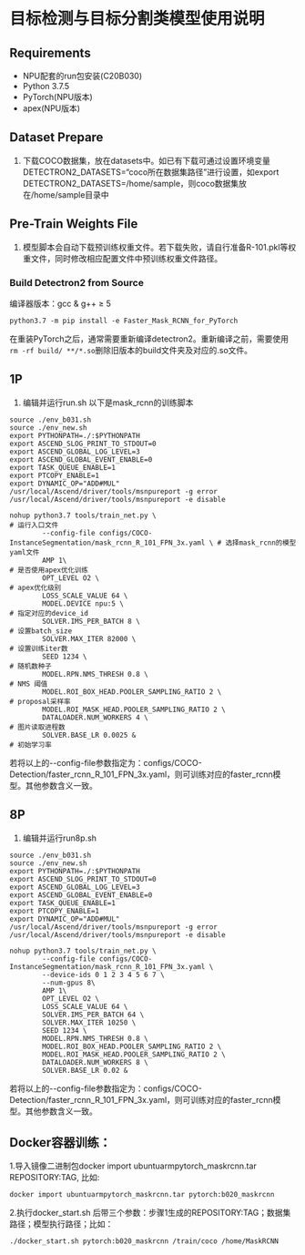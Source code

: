 # 目标检测与目标分割类模型使用说明

## Requirements
* NPU配套的run包安装(C20B030)
* Python 3.7.5
* PyTorch(NPU版本)
* apex(NPU版本)


## Dataset Prepare
1. 下载COCO数据集，放在datasets中。如已有下载可通过设置环境变量DETECTRON2_DATASETS=“coco所在数据集路径”进行设置，如export DETECTRON2_DATASETS=/home/sample，则coco数据集放在/home/sample目录中

## Pre-Train Weights File 
1. 模型脚本会自动下载预训练权重文件。若下载失败，请自行准备R-101.pkl等权重文件，同时修改相应配置文件中预训练权重文件路径。

### Build Detectron2 from Source

编译器版本：gcc & g++ ≥ 5
```
python3.7 -m pip install -e Faster_Mask_RCNN_for_PyTorch

```
在重装PyTorch之后，通常需要重新编译detectron2。重新编译之前，需要使用`rm -rf build/ **/*.so`删除旧版本的build文件夹及对应的.so文件。

## 1P
1. 编辑并运行run.sh
以下是mask_rcnn的训练脚本
```
source ./env_b031.sh
source ./env_new.sh
export PYTHONPATH=./:$PYTHONPATH
export ASCEND_SLOG_PRINT_TO_STDOUT=0
export ASCEND_GLOBAL_LOG_LEVEL=3
export ASCEND_GLOBAL_EVENT_ENABLE=0
export TASK_QUEUE_ENABLE=1
export PTCOPY_ENABLE=1
export DYNAMIC_OP="ADD#MUL"
/usr/local/Ascend/driver/tools/msnpureport -g error
/usr/local/Ascend/driver/tools/msnpureport -e disable

nohup python3.7 tools/train_net.py \                                                  # 运行入口文件
        --config-file configs/COCO-InstanceSegmentation/mask_rcnn_R_101_FPN_3x.yaml \ # 选择mask_rcnn的模型yaml文件
        AMP 1\                                                                        # 是否使用apex优化训练
        OPT_LEVEL O2 \                                                                # apex优化级别
        LOSS_SCALE_VALUE 64 \ 
        MODEL.DEVICE npu:5 \                                                          # 指定对应的device_id
        SOLVER.IMS_PER_BATCH 8 \                                                      # 设置batch_size
        SOLVER.MAX_ITER 82000 \                                                       # 设置训练iter数
        SEED 1234 \                                                                   # 随机数种子
        MODEL.RPN.NMS_THRESH 0.8 \                                                    # NMS 阈值
        MODEL.ROI_BOX_HEAD.POOLER_SAMPLING_RATIO 2 \                                  # proposal采样率
        MODEL.ROI_MASK_HEAD.POOLER_SAMPLING_RATIO 2 \
        DATALOADER.NUM_WORKERS 4 \                                                    # 图片读取进程数
        SOLVER.BASE_LR 0.0025 &                                                       # 初始学习率 

```
若将以上的--config-file参数指定为：configs/COCO-Detection/faster_rcnn_R_101_FPN_3x.yaml，则可训练对应的faster_rcnn模型。其他参数含义一致。

## 8P
1. 编辑并运行run8p.sh

```
source ./env_b031.sh
source ./env_new.sh
export PYTHONPATH=./:$PYTHONPATH
export ASCEND_SLOG_PRINT_TO_STDOUT=0
export ASCEND_GLOBAL_LOG_LEVEL=3
export ASCEND_GLOBAL_EVENT_ENABLE=0
export TASK_QUEUE_ENABLE=1
export PTCOPY_ENABLE=1
export DYNAMIC_OP="ADD#MUL"
/usr/local/Ascend/driver/tools/msnpureport -g error
/usr/local/Ascend/driver/tools/msnpureport -e disable

nohup python3.7 tools/train_net.py \
        --config-file configs/COCO-InstanceSegmentation/mask_rcnn_R_101_FPN_3x.yaml \
        --device-ids 0 1 2 3 4 5 6 7 \
        --num-gpus 8\
        AMP 1\
        OPT_LEVEL O2 \
        LOSS_SCALE_VALUE 64 \
        SOLVER.IMS_PER_BATCH 64 \
        SOLVER.MAX_ITER 10250 \
        SEED 1234 \
        MODEL.RPN.NMS_THRESH 0.8 \
        MODEL.ROI_BOX_HEAD.POOLER_SAMPLING_RATIO 2 \
        MODEL.ROI_MASK_HEAD.POOLER_SAMPLING_RATIO 2 \
        DATALOADER.NUM_WORKERS 8 \
        SOLVER.BASE_LR 0.02 &

```
若将以上的--config-file参数指定为：configs/COCO-Detection/faster_rcnn_R_101_FPN_3x.yaml，则可训练对应的faster_rcnn模型。其他参数含义一致。

## Docker容器训练：

1.导入镜像二进制包docker import ubuntuarmpytorch_maskrcnn.tar REPOSITORY:TAG, 比如:

    docker import ubuntuarmpytorch_maskrcnn.tar pytorch:b020_maskrcnn
2.执行docker_start.sh 后带三个参数：步骤1生成的REPOSITORY:TAG；数据集路径；模型执行路径；比如：

    ./docker_start.sh pytorch:b020_maskrcnn /train/coco /home/MaskRCNN

